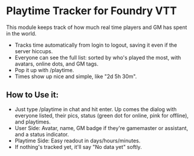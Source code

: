 # Playtime Tracker for Foundry VTT

This module keeps track of how much real time players and GM has spent in the world.

- Tracks time automatically from login to logout, saving it even if the server hiccups.
- Everyone can see the full list: sorted by who's played the most, with avatars, online dots, and GM tags.
- Pop it up with /playtime.
- Times show up nice and simple, like "2d 5h 30m".

## How to Use it:

- Just type /playtime in chat and hit enter. Up comes the dialog with everyone listed, their pics, status (green dot for online, pink for offline), and playtimes.
- User Side: Avatar, name, GM badge if they're gamemaster or assistant, and a status indicator.
- Playtime Side: Easy readout in days/hours/minutes.
- If nothing's tracked yet, it'll say "No data yet" softly.
